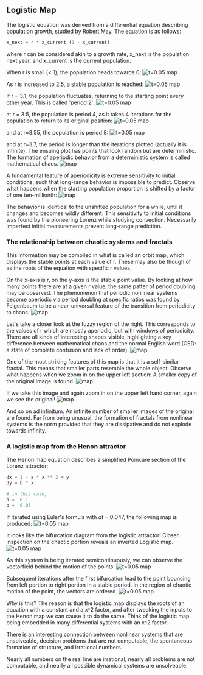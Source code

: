 ## Logistic Map

The logistic equation was derived from a differential equation describing population growth, studied by Robert May. The equation is as follows:

```python
x_next = r * x_current (1 - x_current)
```

where r can be considered akin to a growth rate, x_next is the population next year, and x_current is the current population.

When r is small (< 1), the population heads towards 0:
![t=0.05 map]({{https://blbadger.github.io}}/logistic_map/logistic_time_r0.8.png)

As r is increased to 2.5, a stable population is reached:
![t=0.05 map]({{https://blbadger.github.io}}/logistic_map/logistic_time_r2.5.png)

If r = 3.1, the population fluctuates, returning to the starting point every other year.  This is called 'period 2':
![t=0.05 map]({{https://blbadger.github.io}}/logistic_map/logistic_time_r3.1.png)

at r = 3.5, the population is period 4, as it takes 4 iterations for the population to return to its original position:
![t=0.05 map]({{https://blbadger.github.io}}/logistic_map/logistic_time_r3.5.png)

and at r=3.55, the population is period 8:
![t=0.05 map]({{https://blbadger.github.io}}/logistic_map/logistic_time_r3.55.png)

and at r=3.7, the period is longer than the iterations plotted (actually it is infinite).  The ensuing plot has points that look random but are deterministic.  The formation of aperiodic behavior from a deterministic system is called mathematical chaos.
![map]({{https://blbadger.github.io}}/logistic_map/logistic_time_r3.7.png)

A fundamental feature of aperiodicity is extreme sensitivity to initial conditions, such that long-range behavior is impossible to predict.  Observe what happens when the starting population proportion is shifted by a factor of one ten-millionth:
![map]({{https://blbadger.github.io}}/logistic_map/logistic_time_r3.7_comp.png)

The behavior is identical to the unshifted population for a while, until it changes and becomes wildly different.  This sensitivity to initial conditions was found by the pioneering Lorenz while studying convection.  Necessarily imperfect initial measurements prevent long-range prediction.


### The relationship between chaotic systems and fractals

This information may be compiled in what is called an orbit map, which displays the stable points at each value of r.  These may also be though of as the roots of the equation with specific r values. 

On the x-axis is r, on the y-axis is the stable point value. By looking at how many points there are at a given r value, the same patter of period doubling may be observed. The phenomenon that periodic nonlinear systems become aperiodic via period doubling at specific ratios was found by Feigenbaum to be a near-universal feature of the transition from periodicity to chaos.
![map]({{https://blbadger.github.io}}/logistic_map/logistic_period.png)

Let's take a closer look at the fuzzy region of the right. This corresponds to the values of r which are mostly aperiodic, but with windows of periodicity.  There are all kinds of interesting shapes visible, highlighting a key difference between mathematical chaos and the normal English word (OED: a state of complete confusion and lack of order). 
![map]({{https://blbadger.github.io}}/logistic_map/logistic_period_zoom2.png)

One of the most striking features of this map is that it is a self-similar fractal.  This means that smaller parts resemble the whole object.  Observe what happens when we zoom in on the upper left section: A smaller copy of the original image is found.
![map]({{https://blbadger.github.io}}/logistic_map/logistic_period_zoom3.png)

If we take this image and again zoom in on the upper left hand corner, again we see the original!
![map]({{https://blbadger.github.io}}/logistic_map/logistic_period_zoom4.png)

And so on ad infinitum.  An infinite number of smaller images of the original are found.  Far from being unusual, the formation of fractals from nonlinear systems is the norm provided that they are dissipative and do not explode towards infinity.


### A logistic map from the Henon attractor

The Henon map equation describes a simplified Poincare section of the Lorenz attractor:
```python
dx = 1 - a * x ** 2 + y
dy = b * x

# in this case,
a =  0.1 
b =  0.03
```

If iterated using Euler's formula with *dt* = 0.047, the following map is produced:
![t=0.05 map]({{https://blbadger.github.io}}/logistic_map/henon_logistic.jpg)

It looks like the bifurcation diagram from the logistic attractor! Closer inspection on the chaotic portion reveals an inverted Logistic map.
![t=0.05 map]({{https://blbadger.github.io}}/logistic_map/henon_logistic_zoom.png)

As this system is being iterated semicontinuously, we can observe the vectorfield behind the motion of the points:
![t=0.05 map]({{https://blbadger.github.io}}/logistic_map/henon_logistic_quiver2.png)

Subsequent iterations after the first bifurcation lead to the point bouncing from left portion to right portion in a stable period.  In the region of chaotic motion of the point, the vectors are ordered.
![t=0.05 map]({{https://blbadger.github.io}}/logistic_map/henon_logistic_quiver_zoom2.png)

Why is this?  The reason is that the logistic map displays the roots of an equation with a constant and a x^2 factor, and after tweaking the inputs to the Henon map we can cause it to do the same.  Think of the logistic map being embedded in many differential systems with an x^2 factor.  

There is an interesting connection between nonlinear systems that are unsolveable, decision problems that are not computable, the spontaneous formation of structure, and irrational numbers.  

Nearly all numbers on the real line are irrational, nearly all problems are not computable, and nearly all possible dynamical systems are unsolveable.







